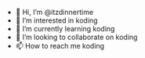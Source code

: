 - 👋 Hi, I’m @itzdinnertime
- 👀 I’m interested in koding
- 🌱 I’m currently learning koding
- 💞️ I’m looking to collaborate on koding
- 📫 How to reach me koding

<!---
itzdinnertime/itzdinnertime is a ✨ special ✨ repository because its `README.md` (this file) appears on your GitHub profile.
You can click the Preview link to take a look at your changes.
--->
